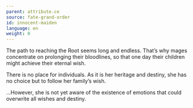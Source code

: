 ```yaml
---
parent: attribute.ce
source: fate-grand-order
id: innocent-maiden
language: en
weight: 0
---
```


The path to reaching the Root seems long and endless.
That’s why mages concentrate on prolonging their bloodlines, so that one day their children might achieve their eternal wish.

There is no place for individuals.
As it is her heritage and destiny, she has no choice but to follow her family’s wish.

…However, she is not yet aware of the existence of emotions that could overwrite all wishes and destiny.
